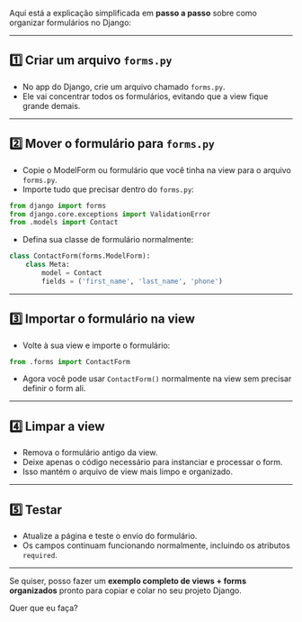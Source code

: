 Aqui está a explicação simplificada em **passo a passo** sobre como organizar formulários no Django:

---

## 1️⃣ Criar um arquivo `forms.py`

* No app do Django, crie um arquivo chamado `forms.py`.
* Ele vai concentrar todos os formulários, evitando que a view fique grande demais.

---

## 2️⃣ Mover o formulário para `forms.py`

* Copie o ModelForm ou formulário que você tinha na view para o arquivo `forms.py`.
* Importe tudo que precisar dentro do `forms.py`:

```python
from django import forms
from django.core.exceptions import ValidationError
from .models import Contact
```

* Defina sua classe de formulário normalmente:

```python
class ContactForm(forms.ModelForm):
    class Meta:
        model = Contact
        fields = ('first_name', 'last_name', 'phone')
```

---

## 3️⃣ Importar o formulário na view

* Volte à sua view e importe o formulário:

```python
from .forms import ContactForm
```

* Agora você pode usar `ContactForm()` normalmente na view sem precisar definir o form ali.

---

## 4️⃣ Limpar a view

* Remova o formulário antigo da view.
* Deixe apenas o código necessário para instanciar e processar o form.
* Isso mantém o arquivo de view mais limpo e organizado.

---

## 5️⃣ Testar

* Atualize a página e teste o envio do formulário.
* Os campos continuam funcionando normalmente, incluindo os atributos `required`.

---

Se quiser, posso fazer um **exemplo completo de views + forms organizados** pronto para copiar e colar no seu projeto Django.

Quer que eu faça?
